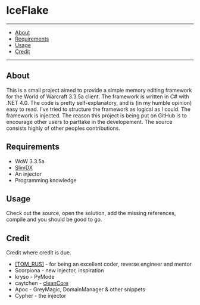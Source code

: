 # IceFlake #
* * *

* [About](#about)
* [Requirements](#requirements)
* [Usage](#usage)
* [Credit](#credit)

* * *

## About
This is a small project aimed to provide a simple memory editing framework for the World of Warcraft 3.3.5a client. The framework is written in C# with .NET 4.0. The code is pretty self-explanatory, and is (in my humble opinion) easy to read. I've tried to structure the framework as logical as I could. The framework is injected. The reason this project is being put on GitHub is to encourage other users to parttake in the developement. The source consists highly of other peoples contributions.

## Requirements
* WoW 3.3.5a
* [SlimDX](http://slimdx.org/)
* An injector
* Programming knowledge

## Usage
Check out the source, open the solution, add the missing references, compile and you should be good to go.

## Credit
Credit where credit is due.

* [[TOM_RUS]](https://github.com/tomrus88) - for being an excellent coder, reverse engineer and mentor
* Scorpiona - new injector, inspiration
* kryso - PyMode
* caytchen - [cleanCore](https://github.com/stschake/cleanCore)
* Apoc - GreyMagic, DomainManager & other snippets
* Cypher - the injector

